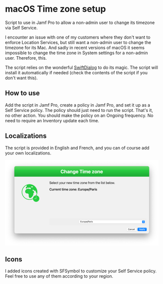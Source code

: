 # macOS Time zone setup

Script to use in Jamf Pro to allow a non-admin user to change its timezone via Self Service.

I encounter an issue with one of my customers where they don't want to enforce Location Services, but still want a non-admin user to change the timezone for its Mac. And sadly in recent versions of macOS it seems impossible to change the time zone in System settings for a non-admin user. Therefore, this.

The script relies on the wonderful [SwiftDialog](https://github.com/swiftDialog) to do its magic. The script will install it automatically if needed (check the contents of the script if you don't want this).

## How to use

Add the script in Jamf Pro, create a policy in Jamf Pro, and set it up as a Self Service policy. The policy should just need to run the script. That's it, no other action. You should make the policy on an Ongoing frequency. No need to require an Inventory update each time.

## Localizations

The script is provided in English and French, and you can of course add your own localizations.

![](timezonesetup_custom_dialog.png)

## Icons

I added icons created with SFSymbol to customize your Self Service policy. Feel free to use any of them according to your region.
